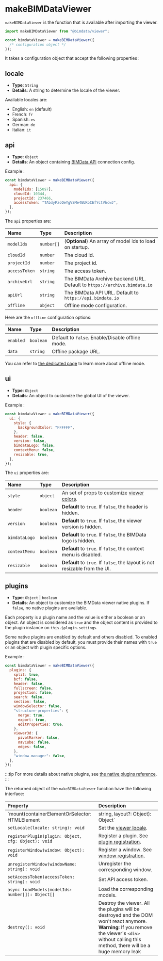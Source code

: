# makeBIMDataViewer

`makeBIMDataViewer` is the function that is available after importing the viewer.

```javascript
import makeBIMDataViewer from "@bimdata/viewer";

const bimdataViewer = makeBIMDataViewer({
  /* configuration object */
});
```

It takes a configuration object that accept the following properties :

## locale

- **Type**: `String`
- **Details**: A string to determine the locale of the viewer.

Available locales are:
 - English: `en` (default)
 - French: `fr` 
 - Spanish: `es`
 - German: `de`
 - Italian: `it`

## api

- **Type**: `Object`
- **Details**: An object containing [BIMData API](../../api/introduction/overview.md)  connection config.

Example :

```javascript
const bimdataViewer = makeBIMDataViewer({
  api: {
    modelIds: [15097],
    cloudId: 10344,
    projectId: 237466,
    accessToken: "TAbdyPzoQeYgVSMe4GUKoCEfYctVhcwJ",
  },
});
```

The `api` properties are:

| Name          | Type       | Description                    |
| :------------ | :--------- | :----------------------------- |
| `modelIds`    | `number[]` | (**Optional**) An array of model ids to load on startup. |
| `cloudId`     | `number`   | The cloud id.                  |
| `projectId`   | `number`   | The project id.                |
| `accessToken` | `string`   | The access token.              |
| `archiveUrl`  | `string`   | The BIMData Archive backend URL. Default to `https://archive.bimdata.io` |
| `apiUrl`      | `string`   | The BIMData API URL. Default to `https://api.bimdata.io` |
| `offline`     | `object`   | Offline mode configuration.    |

Here are the `offline` configuration options:

| Name       | Type      | Description                                      |
| :--------- | :-------- | :----------------------------------------------- |
| `enabled`  | `boolean` | Default to `false`. Enable/Disable offline mode. |
| `data`     | `string`  | Offline package URL.                             |

You can refer to [the dedicated page](./offline_mode.md) to learn more about offline mode.

## ui

- **Type**: `Object`
- **Details**: An object to customize the global UI of the viewer.

Example :

```javascript
const bimdataViewer = makeBIMDataViewer({
  ui: {
    style: {
      backgroundColor: "FFFFFF",
    },
    header: false,
    version: false,
    bimdataLogo: false,
    contextMenu: false,
    resizable: true,
  },
});
```

The `ui` properties are:

| Name                    | Type      | Description                                                                 |
| :---------------------- | :-------- | :-------------------------------------------------------------------------- |
| `style`                 | `object`  | An set of props to customize [viewer colors](../guide/README.md#colors-🎨). |
| `header`                | `boolean` | **Default** to `true`. If `false`, the header is hidden.                    |
| `version`               | `boolean` | **Default** to `true`. If `false`, the viewer version is hidden.            |
| `bimdataLogo`           | `boolean` | **Default** to `true`. If `false`, the BIMData logo is hidden.              |
| `contextMenu`           | `boolean` | **Default** to `true`. If `false`, the context menu is disabled.            |
| `resizable`             | `boolean` | **Default** to `true`. If `false`, the layout is not resizable from the UI. |

## plugins

- **Type**: `Object` | `boolean`
- **Details**: An object to customize the BIMData viewer native plugins. If `false`, no native plugins are available.

Each property is a plugin name and the value is either a boolean or an object. An object is considered as `true` and the object content is provided to the plugin instance on `this.$plugin.settings`.

Some native plugins are enabled by default and others disabled. To enabled plugins that are disabled by default, you must provide their names with `true` or an object with plugin specific options.

Example :

```javascript
const bimdataViewer = makeBIMDataViewer({
  plugins: {
    split: true,
    bcf: false,
    header: false,
    fullscreen: false,
    projection: false,
    search: false,
    section: false,
    windowSelector: false,
    "structure-properties": {
      merge: true,
      export: true,
      editProperties: true,
    },
    viewer3d: {
      pivotMarker: false,
      navCube: false,
      edges: false,
    },
    "window-manager": false,
  },
});
```

:::tip
For more details about native plugins, see [the native plugins reference](/viewer/reference/native_plugins.html).
:::

The returned object of the `makeBIMDataViewer` function have the following interface:

| Property                                            | Description  |
| :-------------------------------------------------- | :----------- |
| `mount(containerElementOrSelector: HTMLElement | string, layout?: Object): Object` | Mount the viewer on the corresponding DOM element with the specified layout. See [`mount`](./mount.md) |
| `setLocale(locale: string): void`                   | Set the [viewer locale](#locale).  |
| `registerPlugin(plugin: Object, cfg: Object): void` | Register a plugin. See [plugin registration](./plugin.md#registration-and-plugin-api). |
| `registerWindow(window: Object): void`              | Register a window. See [window registration](./window.md#registration). |
| `unregisterWindow(windowName: string): void`        | Unregister the corresponding window. |
| `setAccessToken(accessToken: string): void`         | Set API access token. |
| `async loadModels(modelIds: number[]): Object[]`    | Load the corresponding models. |
| `destroy(): void`                                   | Destroy the viewer. All the plugins will be destroyed and the DOM won't react anymore. **Warning:** If you remove the viewer's `<div>` without calling this method, there will be a huge memory leak |
